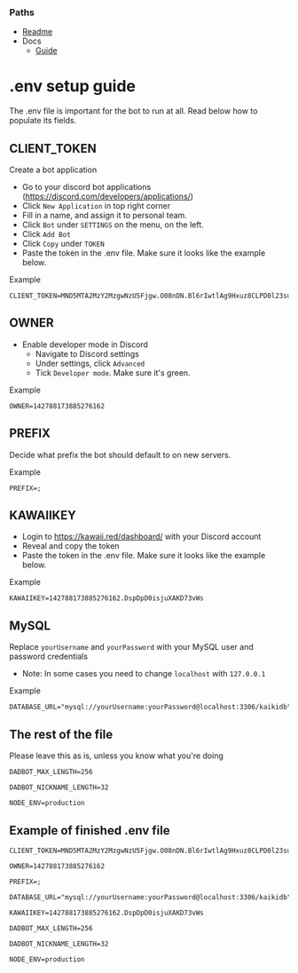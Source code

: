 ### Paths

-   [Readme](../README.md)
-   Docs
    -   [Guide](GUIDE.md)

# .env setup guide

The .env file is important for the bot to run at all. Read below how to populate its fields.

## CLIENT_TOKEN

Create a bot application

-   Go to your discord bot applications (https://discord.com/developers/applications/)
-   Click `New Application` in top right corner
-   Fill in a name, and assign it to personal team.
-   Click `Bot` under `SETTINGS` on the menu, on the left.
-   Click `Add Bot`
-   Click `Copy` under `TOKEN`
-   Paste the token in the .env file. Make sure it looks like the example below.

Example

    CLIENT_TOKEN=MND5MTA2MzY2MzgwNzU5Fjgw.O08nDN.Bl6rIwtlAg9Hxuz8CLPD0l23sun

## OWNER

-   Enable developer mode in Discord
    -   Navigate to Discord settings
    -   Under settings, click `Advanced`
    -   Tick `Developer mode`. Make sure it's green.

Example

    OWNER=142788173885276162

## PREFIX

Decide what prefix the bot should default to on new servers.

Example

    PREFIX=;

## KAWAIIKEY

-   Login to https://kawaii.red/dashboard/ with your Discord account
-   Reveal and copy the token
-   Paste the token in the .env file. Make sure it looks like the example below.

Example

    KAWAIIKEY=142788173885276162.DspDpD0isjuXAKD73vWs

## MySQL

Replace `yourUsername` and `yourPassword` with your MySQL user and password credentials

-   Note: In some cases you need to change `localhost` with `127.0.0.1`

Example

    DATABASE_URL="mysql://yourUsername:yourPassword@localhost:3306/kaikidb"

## The rest of the file

Please leave this as is, unless you know what you're doing

    DADBOT_MAX_LENGTH=256

    DADBOT_NICKNAME_LENGTH=32

    NODE_ENV=production

## Example of finished .env file

    CLIENT_TOKEN=MND5MTA2MzY2MzgwNzU5Fjgw.O08nDN.Bl6rIwtlAg9Hxuz8CLPD0l23sun

    OWNER=142788173885276162

    PREFIX=;

    DATABASE_URL="mysql://yourUsername:yourPassword@localhost:3306/kaikidb"

    KAWAIIKEY=142788173885276162.DspDpD0isjuXAKD73vWs

    DADBOT_MAX_LENGTH=256

    DADBOT_NICKNAME_LENGTH=32

    NODE_ENV=production
